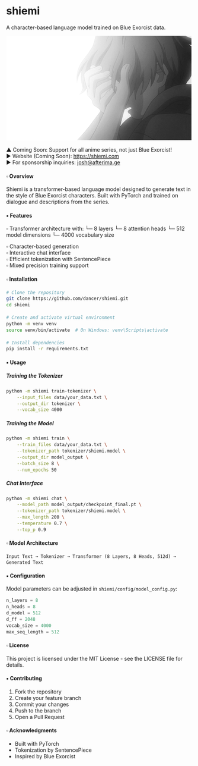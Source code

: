 # shiemi

A character-based language model trained on Blue Exorcist data.

<img src="anime.gif" alt="Anime Demo" width="500"/>

▲ Coming Soon: Support for all anime series, not just Blue Exorcist!  
► Website (Coming Soon): https://shiemi.com  
► For sponsorship inquiries: josh@afterima.ge

#### ▫ Overview

Shiemi is a transformer-based language model designed to generate text in the style of Blue Exorcist characters. Built with PyTorch and trained on dialogue and descriptions from the series.

#### ▪ Features

▫ Transformer architecture with:
└─ 8 layers
└─ 8 attention heads
└─ 512 model dimensions
└─ 4000 vocabulary size

▫ Character-based generation  
▫ Interactive chat interface  
▫ Efficient tokenization with SentencePiece  
▫ Mixed precision training support

#### ▫ Installation
```bash
# Clone the repository
git clone https://github.com/dancer/shiemi.git
cd shiemi

# Create and activate virtual environment
python -m venv venv
source venv/bin/activate  # On Windows: venv\Scripts\activate

# Install dependencies
pip install -r requirements.txt
```

#### ▪ Usage

##### Training the Tokenizer
```bash
python -m shiemi train-tokenizer \
    --input_files data/your_data.txt \
    --output_dir tokenizer \
    --vocab_size 4000
```

##### Training the Model
```bash
python -m shiemi train \
    --train_files data/your_data.txt \
    --tokenizer_path tokenizer/shiemi.model \
    --output_dir model_output \
    --batch_size 8 \
    --num_epochs 50
```

##### Chat Interface
```bash
python -m shiemi chat \
    --model_path model_output/checkpoint_final.pt \
    --tokenizer_path tokenizer/shiemi.model \
    --max_length 200 \
    --temperature 0.7 \
    --top_p 0.9
```

#### ▫ Model Architecture
```
Input Text → Tokenizer → Transformer (8 Layers, 8 Heads, 512d) → Generated Text
```

#### ▪ Configuration
Model parameters can be adjusted in `shiemi/config/model_config.py`:
```python
n_layers = 8
n_heads = 8
d_model = 512
d_ff = 2048
vocab_size = 4000
max_seq_length = 512
```

#### ▫ License
This project is licensed under the MIT License - see the LICENSE file for details.

#### ▪ Contributing
1. Fork the repository
2. Create your feature branch
3. Commit your changes
4. Push to the branch
5. Open a Pull Request

#### ▫ Acknowledgments
- Built with PyTorch
- Tokenization by SentencePiece
- Inspired by Blue Exorcist